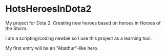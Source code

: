 # HotsHeroesInDota2

My project for Dota 2. Creating new heroes based on heroes in Heroes of the Storm.

I am a scripting/coding newbie so I use this project as a learning tool.

My first entry will be an "Abathur"-like hero.
